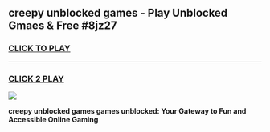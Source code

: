 
## creepy unblocked games - Play Unblocked Gmaes & Free #8jz27
<h3>
<a href="https://premium.freeplayer.one?title=creepy_unblocked_games&ref=01M">CLICK TO PLAY</a></h3>
<hr>

<h3>
<a href="https://premium.freeplayer.one?title=creepy_unblocked_games&ref=01M">CLICK 2 PLAY</a>
  
</h3>

<a href="https://premium.freeplayer.one?title=creepy_unblocked_games&ref=01M"><img src="https://clearcache.store/games.png"></a>


**creepy unblocked games games unblocked: Your Gateway to Fun and Accessible Online Gaming**
